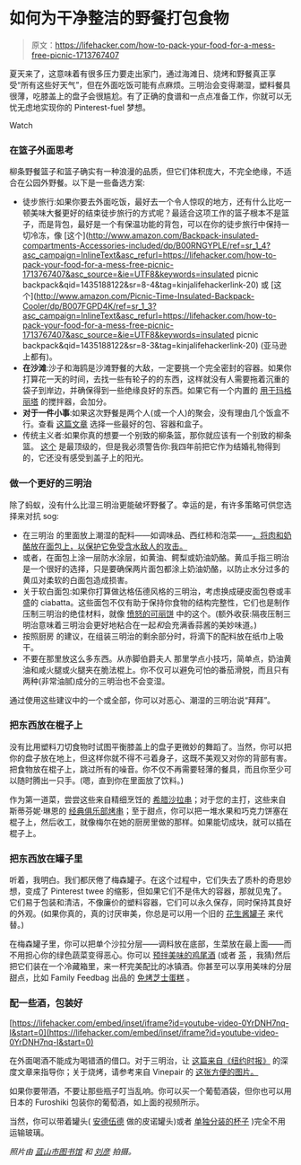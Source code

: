 # 如何为干净整洁的野餐打包食物

> 原文：<https://lifehacker.com/how-to-pack-your-food-for-a-mess-free-picnic-1713767407>

夏天来了，这意味着有很多压力要走出家门，通过海滩日、烧烤和野餐真正享受“所有这些好天气”，但在外面吃饭可能有点麻烦。三明治会变得潮湿，塑料餐具很薄，吃膝盖上的盘子会很尴尬。有了正确的食谱和一点点准备工作，你就可以无忧无虑地实现你的 Pinterest-fuel 梦想。

Watch

### 在篮子外面思考

柳条野餐篮子和篮子确实有一种浪漫的品质，但它们体积庞大，不完全绝缘，不适合在公园外野餐。以下是一些备选方案:

*   徒步旅行:如果你要去外面吃饭，最好去一个令人惊叹的地方，还有什么比吃一顿美味大餐更好的结束徒步旅行的方式呢？最适合这项工作的篮子根本不是篮子，而是背包，最好是一个有保温功能的背包，可以在你的徒步旅行中保持一切冷冻，像 [这个](http://www.amazon.com/Backpack-insulated-compartments-Accessories-included/dp/B00RNGYPLE/ref=sr_1_4?asc_campaign=InlineText&asc_refurl=https://lifehacker.com/how-to-pack-your-food-for-a-mess-free-picnic-1713767407&asc_source=&ie=UTF8&keywords=insulated picnic backpack&qid=1435188122&sr=8-4&tag=kinjalifehackerlink-20) 或 [这个](http://www.amazon.com/Picnic-Time-Insulated-Backpack-Cooler/dp/B007FGPD4K/ref=sr_1_3?asc_campaign=InlineText&asc_refurl=https://lifehacker.com/how-to-pack-your-food-for-a-mess-free-picnic-1713767407&asc_source=&ie=UTF8&keywords=insulated picnic backpack&qid=1435188122&sr=8-3&tag=kinjalifehackerlink-20) (亚马逊上都有)。
*   **在沙滩**:沙子和海鸥是沙滩野餐的大敌，一定要挑一个完全密封的容器。如果你打算花一天的时间，去找一些有轮子的的东西，这样就没有人需要拖着沉重的袋子到岸边，并确保得到一些绝缘良好的东西。如果它有一个内置的 [用于玛格丽塔](https://www.kickstarter.com/projects/ryangrepper/coolest-cooler-21st-century-cooler-thats-actually/description) 的搅拌器，会加分。
*   **对于一件小事**:如果这次野餐是两个人(或一个人)的聚会，没有理由几个饭盒不行。查看 [这篇文章](http://lifehacker.com/the-best-bags-containers-and-boxes-to-upgrade-your-br-915843552) 选择一些最好的包、容器和盒子。
*   传统主义者:如果你真的想要一个别致的柳条篮，那你就应该有一个别致的柳条篮。 [这个](http://www.williams-sonoma.com/products/wicker-picnic-basket/?pkey=e%7Cpicnic%7C46%7Cbest%7C0%7C1%7C24%7C%7C5&cm_src=PRODUCTSEARCH%7C%7CNoFacet-_-NoFacet-_-NoMerchRules) 是最顶级的，但是我必须警告你:我四年前把它作为结婚礼物得到的，它还没有感受到盖子上的阳光。

### 做一个更好的三明治

除了蚂蚁，没有什么比湿三明治更能破坏野餐了。幸运的是，有许多策略可供您选择来对抗 sog:

*   在三明治 的里面放上潮湿的配料——如调味品、西红柿和泡菜——[，将肉和奶酪放在面包上，以保护它免受含水敌人的攻击。](http://www.lifehacker.com.au/2015/05/spread-condiments-in-the-middle-of-a-sandwich-to-prevent-sogginess/)
*   或者，在面包上涂一层防水涂层，如黄油、鳄梨或奶油奶酪。黄瓜手指三明治 是一个很好的选择，只是要确保两片面包都涂上奶油奶酪，以防止水分过多的黄瓜对柔软的白面包造成损害。
*   关于软白面包:如果你打算做达格伍德风格的三明治，考虑换成硬皮面包卷或丰盛的 ciabatta。这些面包不仅有助于保持你食物的结构完整性，它们也是制作压制三明治的绝佳材料，就像 [愤怒的可丽饼](http://www.thecrepesofwrath.com/2011/03/07/pressed-picnic-sandwiches/) 中的这个。(额外收获:隔夜压制三明治意味着三明治会更好地粘合在一起*和*会充满香蒜酱的美妙味道。)
*   按照厨房 的建议，在组装三明治的剩余部分时，将滴下的配料放在纸巾上吸干。
*   不要在那里放这么多东西。从赤脚伯爵夫人 那里学点小技巧，简单点，奶油黄油和咸火腿或火腿夹在脆法棍上。你不仅可以避免可怕的番茄滑脱，而且只有两种(非常油腻)成分的三明治也不会变湿。

通过使用这些建议中的一个或全部，你可以对恶心、潮湿的三明治说“拜拜”。

### 把东西放在棍子上

没有比用塑料刀切食物时试图平衡膝盖上的盘子更微妙的舞蹈了。当然，你可以把你的盘子放在地上，但这样你就不得不弓着身子，这既不美观又对你的背部有害。把食物放在棍子上，跳过所有的噪音。你不仅不再需要轻薄的餐具，而且你至少可以随时腾出一只手。(嗯，直到你在里面放了饮料。)

作为第一道菜，尝尝这些来自精细烹饪的 [希腊沙拉串](http://www.finecooking.com/recipes/greek-salad-skewers.aspx)；对于您的主打，这些来自斯蒂芬妮·琳恩的 [经典俱乐部烤串](http://www.bystephanielynn.com/2013/09/classic-sandwich-skewer-recipes.html)；至于甜点，你可以把一堆水果和巧克力饼塞在棍子上，然后收工，就像梅尔在她的厨房里做的那样。如果能切成块，就可以插在棍子上。

### 把东西放在罐子里

听着，我明白。我们都厌倦了梅森罐子。在这个过程中，它们失去了质朴的奇思妙想，变成了 Pinterest twee 的缩影，但如果它们不是伟大的容器，那就见鬼了。它们易于包装和清洁，不像廉价的塑料容器，它们可以永久保存，同时保持其良好的外观。(如果你真的，真的讨厌审美，你总是可以用一个旧的 [花生酱罐子](http://www.choose-to-thrive.com/2011/07/summer-road-trip-1-car-snacks.html) 来代替。)

在梅森罐子里，你可以把单个沙拉分层——调料放在底部，生菜放在最上面——而不用担心你的绿色蔬菜变得恶心。你可以 [预拌美味的鸡尾酒](http://realhousemoms.com/tequila-blackberry-lemonade/) (或者 [茶](http://www.thirstyfortea.com/recipes/summertime-sun-tea/) ，我猜)然后把它们装在一个冷藏箱里，来一杯完美配比的冰镇酒。你甚至可以享用美味的分层甜点，比如 Family Feedbag 出品的 [免烤芝士蛋糕](http://www.familyfeedbag.com/2014/07/no-bake-cheesecakes-in-jar.html) 。

### 配一些酒，包装好

 [https://lifehacker.com/embed/inset/iframe?id=youtube-video-0YrDNH7nq-I&start=0](https://lifehacker.com/embed/inset/iframe?id=youtube-video-0YrDNH7nq-I&start=0) 

在外面喝酒不能成为喝错酒的借口。对于三明治，让 [这篇来自《纽约时报》](http://www.nytimes.com/2015/04/15/dining/the-right-wine-to-drink-with-a-sandwich.html) 的深度文章来指导你；关于烧烤，请参考来自 Vinepair 的 [这张方便的图片。](http://vinepair.com/wine-blog/bbq-wine-pairing-chart-infographic/?pp=1)

如果你要带酒，不要让那些瓶子叮当乱响。你可以买一个葡萄酒袋，但你也可以用日本的 Furoshiki 包装你的葡萄酒，如上面的视频所示。

当然，你可以带着罐头( [安德伍德](http://unionwinecompany.com/our-wines/underwood/can/) 做的皮诺罐头)或者 [单独分装的杯子](http://drinkstack.com/) )完全不用运输玻璃。

*照片由* [*蓝山市图书馆*](https://www.flickr.com/photos/blue_mountains_library_-_local_studies/16091428655/) *和* [*刘彦*](https://www.flickr.com/photos/langalex/3494695701/) *拍摄。*